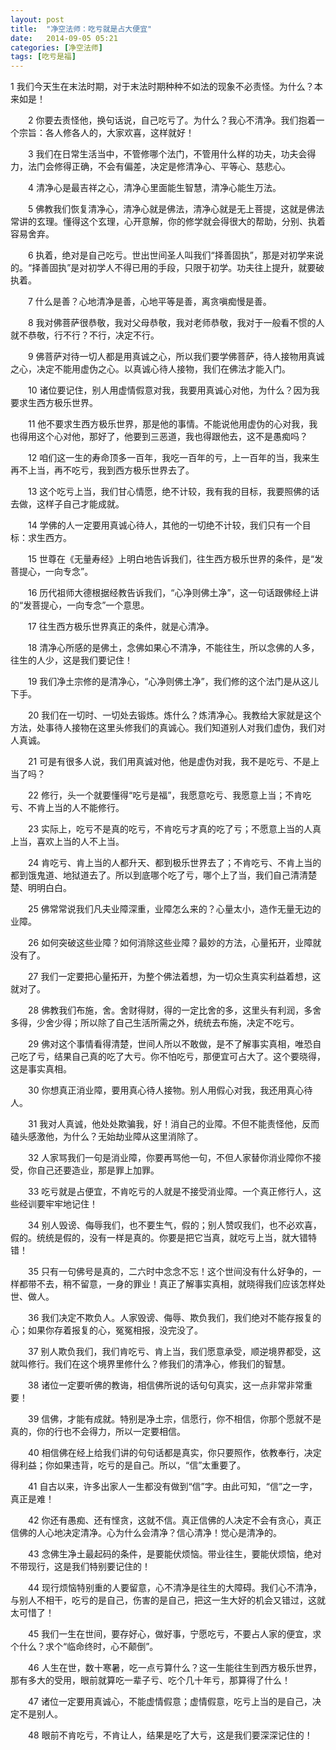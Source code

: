 ```yaml
---
layout: post
title:  "净空法师：吃亏就是占大便宜"
date:   2014-09-05 05:21
categories: [净空法师]
tags: [吃亏是福]
---
```


  1 我们今天生在末法时期，对于末法时期种种不如法的现象不必责怪。为什么？本来如是！    



　　2 你要去责怪他，换句话说，自己吃亏了。为什么？我心不清净。我们抱着一个宗旨：各人修各人的，大家欢喜，这样就好！    


　　3 我们在日常生活当中，不管修哪个法门，不管用什么样的功夫，功夫会得力，法门会修得正确，不会有偏差，决定是修清净心、平等心、慈悲心。


　　4 清净心是最吉祥之心，清净心里面能生智慧，清净心能生万法。


　　5 佛教我们恢复清净心，清净心就是佛法，清净心就是无上菩提，这就是佛法常讲的玄理。懂得这个玄理，心开意解，你的修学就会得很大的帮助，分别、执着容易舍弃。

　　6 执着，绝对是自己吃亏。世出世间圣人叫我们“择善固执”，那是对初学来说的。“择善固执”是对初学人不得已用的手段，只限于初学。功夫往上提升，就要破执着。

　　7 什么是善？心地清净是善，心地平等是善，离贪嗔痴慢是善。

　　8 我对佛菩萨很恭敬，我对父母恭敬，我对老师恭敬，我对于一般看不惯的人就不恭敬，行不行？不行，决定不行。

　　9 佛菩萨对待一切人都是用真诚之心，所以我们要学佛菩萨，待人接物用真诚之心，决定不能用虚伪之心。以真诚心待人接物，我们在佛法才能入门。

　　10 诸位要记住，别人用虚情假意对我，我要用真诚心对他，为什么？因为我要求生西方极乐世界。

　　11 他不要求生西方极乐世界，那是他的事情。不能说他用虚伪的心对我，我也得用这个心对他，那好了，他要到三恶道，我也得跟他去，这不是愚痴吗？

　　12 咱们这一生的寿命顶多一百年，我吃一百年的亏，上一百年的当，我来生再不上当，再不吃亏，我到西方极乐世界去了。

　　13 这个吃亏上当，我们甘心情愿，绝不计较，我有我的目标，我要照佛的话去做，这样子自己才能成就。

　　14 学佛的人一定要用真诚心待人，其他的一切绝不计较，我们只有一个目标：求生西方。

　　15 世尊在《无量寿经》上明白地告诉我们，往生西方极乐世界的条件，是“发菩提心，一向专念”。

　　16 历代祖师大德根据经教告诉我们，“心净则佛土净”，这一句话跟佛经上讲的“发菩提心，一向专念”一个意思。

　　17 往生西方极乐世界真正的条件，就是心清净。

　　18 清净心所感的是佛土，念佛如果心不清净，不能往生，所以念佛的人多，往生的人少，这是我们要记住！

　　19 我们净土宗修的是清净心，“心净则佛土净”，我们修的这个法门是从这儿下手。

　　20 我们在一切时、一切处去锻炼。炼什么？炼清净心。我教给大家就是这个方法，处事待人接物在这里头修我们的真诚心。我们知道别人对我们虚伪，我们对人真诚。

　　21 可是有很多人说，我们用真诚对他，他是虚伪对我，我不是吃亏、不是上当了吗？

　　22 修行，头一个就要懂得“吃亏是福”，我愿意吃亏、我愿意上当；不肯吃亏、不肯上当的人不能修行。

　　23 实际上，吃亏不是真的吃亏，不肯吃亏才真的吃了亏；不愿意上当的人真上当，喜欢上当的人不上当。

　　24 肯吃亏、肯上当的人都升天、都到极乐世界去了；不肯吃亏、不肯上当的都到饿鬼道、地狱道去了。所以到底哪个吃了亏，哪个上了当，我们自己清清楚楚、明明白白。

　　25 佛常常说我们凡夫业障深重，业障怎么来的？心量太小，造作无量无边的业障。

　　26 如何突破这些业障？如何消除这些业障？最妙的方法，心量拓开，业障就没有了。

　　27 我们一定要把心量拓开，为整个佛法着想，为一切众生真实利益着想，这就对了。

　　28 佛教我们布施，舍。舍财得财，得的一定比舍的多，这里头有利润，多舍多得，少舍少得；所以除了自己生活所需之外，统统去布施，决定不吃亏。

　　29 佛对这个事情看得清楚，世间人所以不敢做，是不了解事实真相，唯恐自己吃了亏，结果自己真的吃了大亏。你不怕吃亏，那便宜可占大了。这个要晓得，这是事实真相。

　　30 你想真正消业障，要用真心待人接物。别人用假心对我，我还用真心待人。

　　31 我对人真诚，他处处欺骗我，好！消自己的业障。不但不能责怪他，反而磕头感激他，为什么？无始劫业障从这里消除了。

　　32 人家骂我们一句是消业障，你要再骂他一句，不但人家替你消业障你不接受，你自己还要造业，那是罪上加罪。

　　33 吃亏就是占便宜，不肯吃亏的人就是不接受消业障。一个真正修行人，这些经训要牢牢地记住！

　　34 别人毁谤、侮辱我们，也不要生气，假的；别人赞叹我们，也不必欢喜，假的。统统是假的，没有一样是真的。你要是把它当真，就吃亏上当，就大错特错！

　　35 只有一句佛号是真的，二六时中念念不忘！这个世间没有什么好争的，一样都带不去，稍不留意，一身的罪业！真正了解事实真相，就晓得我们应该怎样处世、做人。

　　36 我们决定不欺负人。人家毁谤、侮辱、欺负我们，我们绝对不能存报复的心；如果你存着报复的心，冤冤相报，没完没了。

　　37 别人欺负我们，我们肯吃亏、肯上当，我们愿意承受，顺逆境界都受，这就叫修行。我们在这个境界里修什么？修我们的清净心，修我们的智慧。

　　38 诸位一定要听佛的教诲，相信佛所说的话句句真实，这一点非常非常重要！

　　39 信佛，才能有成就。特别是净土宗，信愿行，你不相信，你那个愿就不是真的，你的行也不会得力，所以一定要相信。

　　40 相信佛在经上给我们讲的句句话都是真实，你只要照作，依教奉行，决定得利益；你如果违背，吃亏的是自己。所以，“信”太重要了。

　　41 自古以来，许多出家人一生都没有做到“信”字。由此可知，“信”之一字，真正是难！

　　42 你还有愚痴、还有悭贪，这就不信。真正信佛的人决定不会有贪心，真正信佛的人心地决定清净。心为什么会清净？信心清净！觉心是清净的。

　　43 念佛生净土最起码的条件，是要能伏烦恼。带业往生，要能伏烦恼，绝对不带现行，这是我们特别要记住的！

　　44 现行烦恼特别重的人要留意，心不清净是往生的大障碍。我们心不清净，与别人不相干，吃亏的是自己，伤害的是自己，把这一生大好的机会又错过，这就太可惜了！

　　45 我们一生在世间，要存好心，做好事，宁愿吃亏，不要占人家的便宜，求个什么？求个“临命终时，心不颠倒”。

　　46 人生在世，数十寒暑，吃一点亏算什么？这一生能往生到西方极乐世界，那有多大的受用，眼前就算吃一辈子亏、吃个几十年亏，那算得了什么！

　　47 诸位一定要用真诚心，不能虚情假意；虚情假意，吃亏上当的是自己，决定不是别人。

　　48 眼前不肯吃亏，不肯让人，结果是吃了大亏，这是我们要深深记住的！

